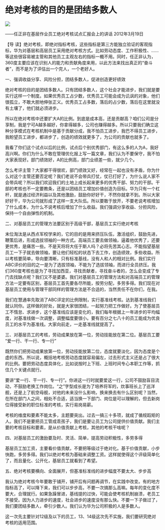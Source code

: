 # 绝对考核的目的是团结多数人
<img class="pv" src="https://api.visitor.plantree.me/visitor-badge/pv?namespace=plantree.me&key=renzhengfei-speeches/./docs/speeches/2012/03/绝对考核的目的是团结多数人.md">


——任正非在基层作业员工绝对考核试点汇报会上的讲话
2012年3月19日



【导  读】绝对考核，即绝对指标考核，这些指标是第三方能独立验证的客观指标，华为对基层和高层员工采用绝对考核方式。比如劳动态度、工作积极性、……等这些很容易被主管和其他员工主观左右的指标一概不用。同时，任正非认为，360度主要应该在识别人的能力和贡献角度来用，以此方法来找出真正的“奋斗者”，而不是为了评估出一个完人，一个老好人。



一、强调收益分享、风险分担，团结多数人，促进创造更好绩效

绝对考核的目的是团结多数人。只有团结多数人，这个社会才能进步，我们就是要实行这样一个制度。如果优秀员工占少数，优秀员工可能会成为讥讽的对象，他们很孤立，不敢大胆地伸张正义。优秀员工占多数，落后的占少数，落后在这里就没有土壤了，他们就必须进步。

所以在绝对考核中还要扩大A的比例。到底是成本高，还是贡献高？咱们公司是分享制，我是宁可A越多越好，你拿得越多，公司也赚得越多。所以只要我们确立这种分享模式在考核机制中是基于贡献分成，我不怕员工进步，我巴不得员工进步，我盼望员工进步，都进步了，创造的绩效就更多了，为公司的贡献也就多了。

我看了你们这个试点以后的比例，试点后个别优秀部门，有这么多的人为A，我好高兴啊。你们为什么不敢在管理优化报上写一篇文章，我们认为不要保守，我不怕大家表现好。部门绩效好，A的比例高，部门业绩差一些，就少几个。

怎么考评主管？大家都干得很欢，部门绩效又好，经常在一起也没有矛盾，你为什么对这个主管还要否定呢？我们老说不会带兵打仗，仗已打好了，为什么说人家不会带兵呢？所以我们欢迎我们的土地上成长起来更多的优秀干部、努力的干部。干部的考核也不一定要教条，还是以团结员工增加价值创造为目标。华为只有一个杠杆，就是通过经济利益以及其他激励，鼓励你好好干，不然你就拿不到。所以大家好好干，华为公司就形成了这样一支大队伍。所以要敢于放开，不要老说考核增加了什么成本，为什么不说考核后增加了什么收益。我们强调分享收益、分担风险，保持一个自由弹性的机制。

二、对基层员工的管理方法要区别于高级干部，基层员工实行绝对考核

末位淘汰是从西点军校学来的，它的目的是用来挤压队伍，激活组织，鼓励先进，鞭策后进，形成选拔领袖的一种方式。高端员工要去做领袖，逼着他优秀了，还要更优秀，是痛苦一些。不是天将将大任于斯人吗？必将先苦其心志。不能指望基层员工一下子就去做领袖，要让他们轻松的状态下去工作，创造绩效，多些收益。所以考核要简单，导向要清晰，只有标准基线，没有人和人的相对比例。我们实行ABC评价的目的之一是为了选拔领袖，不能为了选拔领袖，而进行全员挤压。我们360度考核也是为了寻找加西亚，寻找贡献者，寻找奋斗者的，怎么会变成了专门去找缺点呢？我们又不是婆婆。我们对基层员工的管理方法和对高端员工的管理方法一定要有区别，基层员工首先要各尽所能，按劳分配，多劳多得。我们现在对基层员工使用与管理干部同样的管理方法是不合适的，当然责任不在你们，在我。

我们在慧通率先取消了ABC评定的比例限制，实行基准线考核。达到基准线我们就认同你。这样做的好处，就是大家很团结，一起努力把工作做好。为了使基层员工不惰怠、求进步，这个基准线应该是变化的，我们每年根据上一年进步的平均幅度，对基准线做一次调整，调整幅度要很小。要有百分之七八十的员工能成为优良员工的水平为基准线。大家向前走，一走基准线就提高了。

三、对基层员工的考核，劳动成果放在第一位，劳动技能放在第二位。基层员工要 “爱一行、干一行、专一行”

既然你们把劳动成果放第一位，劳动技能放第二位，态度就要淡化，因为态度是个虚的东西。所以说，概括地考核劳动态度就容易偏左，过去形式主义还是占了很大的比例。要把劳动态度具体化，比如说按时上下班、上班时间专心本职工作等，抓住几个关键点就行。

要讲“爱一行、干一行、专一行”。你进这一行时就要爱这一行，公司不鼓励盲目流动，不鼓励老换工作岗位。“之”字型成长是为了培养将军的，炊事班长上了巡洋舰，还是上了航空母舰，对他的未来没什么影响，换来换去有什么区别呢？当然，在所在部门人之间，相处不合适，适当换一下部门、岗位是可以理解的，但去新岗位得接受新的职位标准的考核，实行易岗易薪。

考核的维度和要素不能太多，主题要突出。过去一搞三十多项，就成了循规蹈矩的人。我们不是要把员工管成乖孩子，我们是要让员工为公司提供价值贡献。我们主要的考核目标和要素，是从价值贡献上考核，其他的考核干啥呢？

四、对基层员工的激励要及时、灵活、简单，提高劳动积极性，多劳多得

基层员工加工资，主要看价值贡献，不要把等级过于绝对化。基于价值贡献，小步快跑，多劳多得。我们以绝对考核为基础来调整工资。这样就使得这个评级简单化了，而且量化、公开化，基层员工就看到了希望。

五、绝对考核要横向、全面展开，但基准标准线的进步幅度不要太大、步步高

我认为绝对考核今年要敢于铺开，铺开后有问题再调节，在实践中改变。有的地方指标高了，可以降下来，我们可以步步高，不要一次搞那么高嘛。每年的变化度不要大，合理就行。如果急躁冒进，基线提的过快，可能会使考核机制崩溃，老员工不接受。因为人力进步的速度，社会进步的速度没有那么快。不要一下子做过了，我们要团结多数人，牵引少数人。我们认为华为公司积极的人是多数人。

这一次先主要针对12级及以下的员工，13、14级这次先不实施，我们要研究绝对考核的适用范围。
